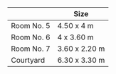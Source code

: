 |           | Size              |
|-----------|-------------------|
| Room No. 5 | 4.50 x 4 m        |
| Room No. 6 | 4 x 3.60 m        |
| Room No. 7 | 3.60 x 2.20 m     |
| Courtyard | 6.30 x 3.30 m     |